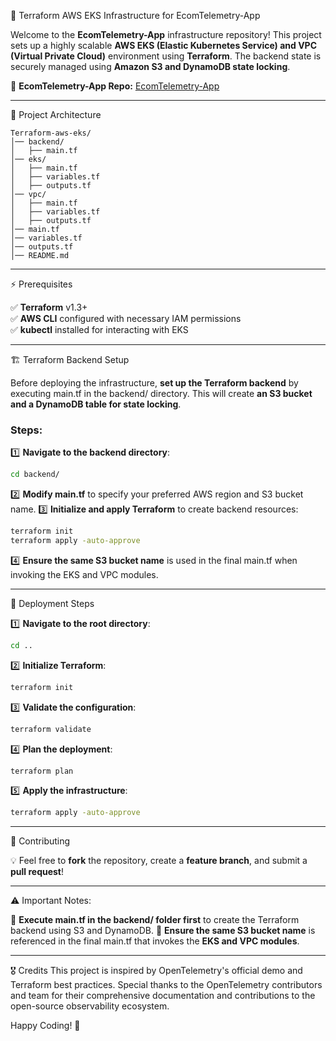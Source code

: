 🚀 Terraform AWS EKS Infrastructure for EcomTelemetry-App

Welcome to the **EcomTelemetry-App** infrastructure repository! This project sets up a highly scalable **AWS EKS (Elastic Kubernetes Service) and VPC (Virtual Private Cloud)** environment using **Terraform**. The backend state is securely managed using **Amazon S3 and DynamoDB state locking**.

🔗 **EcomTelemetry-App Repo:** [EcomTelemetry-App](https://github.com/Preetbandgar/EcomTelemetry-App.git)

---

📌 Project Architecture

```
Terraform-aws-eks/
│── backend/                  
│   ├── main.tf               
│── eks/                      
│   ├── main.tf               
│   ├── variables.tf          
│   ├── outputs.tf            
│── vpc/                      
│   ├── main.tf               
│   ├── variables.tf          
│   ├── outputs.tf            
│── main.tf                   
│── variables.tf              
│── outputs.tf                
│── README.md                 
```

---

⚡ Prerequisites

✅ **Terraform** v1.3+  
✅ **AWS CLI** configured with necessary IAM permissions  
✅ **kubectl** installed for interacting with EKS  

---

🏗️ Terraform Backend Setup

Before deploying the infrastructure, **set up the Terraform backend** by executing main.tf in the backend/ directory. This will create **an S3 bucket and a DynamoDB table for state locking**.

### Steps:
1️⃣ **Navigate to the backend directory**:
   ```sh
   cd backend/
   ```
2️⃣ **Modify main.tf** to specify your preferred AWS region and S3 bucket name.
3️⃣ **Initialize and apply Terraform** to create backend resources:
   ```sh
   terraform init
   terraform apply -auto-approve
   ```
4️⃣ **Ensure the same S3 bucket name** is used in the final main.tf when invoking the EKS and VPC modules.

---

🚀 Deployment Steps

1️⃣ **Navigate to the root directory**:
   ```sh
   cd ..
   ```
2️⃣ **Initialize Terraform**:
   ```sh
   terraform init
   ```
3️⃣ **Validate the configuration**:
   ```sh
   terraform validate
   ```
4️⃣ **Plan the deployment**:
   ```sh
   terraform plan
   ```
5️⃣ **Apply the infrastructure**:
   ```sh
   terraform apply -auto-approve
   ```

---

🤝 Contributing

💡 Feel free to **fork** the repository, create a **feature branch**, and submit a **pull request**!

---

⚠️ Important Notes:

🔹 **Execute main.tf in the backend/ folder first** to create the Terraform backend using S3 and DynamoDB.
🔹 **Ensure the same S3 bucket name** is referenced in the final main.tf that invokes the **EKS and VPC modules**.

---

🎖️ Credits
This project is inspired by OpenTelemetry's official demo and Terraform best practices. Special thanks to the OpenTelemetry contributors and team for their comprehensive documentation and contributions to the open-source observability ecosystem.

Happy Coding! 🚀

